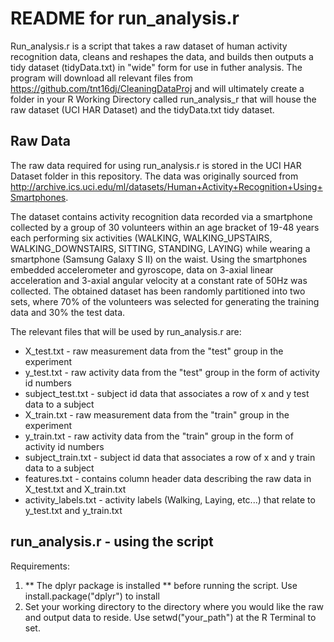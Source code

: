 # README for run_analysis.r

Run_analysis.r is a script that takes a raw dataset of human activity recognition data, cleans and reshapes the data, and builds then outputs a tidy dataset (tidyData.txt) in "wide" form for use in futher analysis.  The program will download all relevant files from https://github.com/tnt16dj/CleaningDataProj and will ultimately create a folder in your R Working Directory called run_analysis_r that will house the raw dataset (UCI HAR Dataset) and the tidyData.txt tidy dataset.

## Raw Data

The raw data required for using run_analysis.r is stored in the UCI HAR Dataset folder in this repository.  The data was originally sourced from http://archive.ics.uci.edu/ml/datasets/Human+Activity+Recognition+Using+Smartphones.  

The dataset contains activity recognition data recorded via a smartphone collected by a group of 30 volunteers within an age bracket of 19-48 years each performing six activities (WALKING, WALKING_UPSTAIRS, WALKING_DOWNSTAIRS, SITTING, STANDING, LAYING) while wearing a smartphone (Samsung Galaxy S II) on the waist.  Using the smartphones embedded accelerometer and gyroscope, data on 3-axial linear acceleration and 3-axial angular velocity at a constant rate of 50Hz was collected.  The obtained dataset has been randomly partitioned into two sets, where 70% of the volunteers was selected for generating the training data and 30% the test data. 

The relevant files that will be used by run_analysis.r are:
* X_test.txt - raw measurement data from the "test" group in the experiment
* y_test.txt - raw activity data from the "test" group in the form of activity id numbers
* subject_test.txt - subject id data that associates a row of x and y test data to a subject
* X_train.txt - raw measurement data from the "train" group in the experiment
* y_train.txt - raw activity data from the "train" group in the form of activity id numbers
* subject_train.txt - subject id data that associates a row of x and y train data to a subject
* features.txt - contains column header data describing the raw data in X_test.txt and X_train.txt
* activity_labels.txt - activity labels (Walking, Laying, etc...) that relate to y_test.txt and y_train.txt

## run_analysis.r - using the script

Requirements:
1. ** The dplyr package is installed ** before running the script.  Use install.package("dplyr") to install
2. Set your working directory to the directory where you would like the raw and output data to reside.  Use setwd("your_path") at the R Terminal to set.